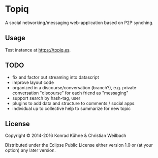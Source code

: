 # Topiq

A social networking/messaging web-application based on P2P synching.

## Usage

Test instance at <https://topiq.es>.

## TODO

- fix and factor out streaming into datascript
- improve layout code
- organized in a discourse/conversation (branch?), e.g. private
  conversation "discourse" for each friend as "messaging"
- support search by hash-tag, user
- plugins to add data and structure to comments / social apps
- individual up to collective help to summarize for new topic

## License

Copyright © 2014-2016 Konrad Kühne & Christian Weilbach

Distributed under the Eclipse Public License either version 1.0 or (at
your option) any later version.
